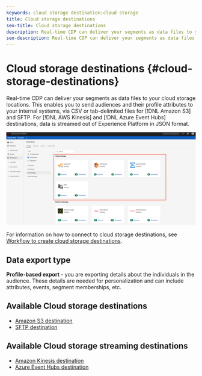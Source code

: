 ```yaml
---
keywords: cloud storage destination;cloud storage
title: Cloud storage destinations
seo-title: Cloud storage destinations
description: Real-time CDP can deliver your segments as data files to your Amazon S3, AWS Kinesis, Azure Event Hubs, or SFTP cloud storage locations.
seo-description: Real-time CDP can deliver your segments as data files to your Amazon S3, AWS Kinesis, Azure Event Hubs, or SFTP cloud storage locations.
---
```


# Cloud storage destinations {#cloud-storage-destinations}

Real-time CDP can deliver your segments as data files to your cloud storage locations. This enables you to send audiences and their profile attributes to your internal systems, via CSV or tab-delimited files for [!DNL Amazon S3] and SFTP. For [!DNL AWS Kinesis] and [!DNL Azure Event Hubs] destinations, data is streamed out of Experience Platform in JSON format.

![Adobe Cloud storage destinations](../../assets/catalog/cloud-storage/cloud-storage-destinations.png)

For information on how to connect to cloud storage destinations, see [Workflow to create cloud storage destinations](./workflow.md).

## Data export type

**Profile-based export** -  you are exporting details about the individuals in the audience. These details are needed for personalization and can include attributes, events, segment memberships, etc.

## Available Cloud storage destinations

- [Amazon S3 destination](./amazon-s3.md)
- [SFTP destination](./sftp.md)

## Available Cloud storage streaming destinations

- [Amazon Kinesis destination](./amazon-kinesis.md)
- [Azure Event Hubs destination](.azure-event-hubs.md)